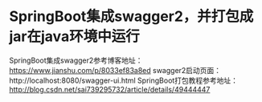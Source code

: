 # SpringBoot集成swagger2，并打包成jar在java环境中运行
SpringBoot集成swagger2参考博客地址：https://www.jianshu.com/p/8033ef83a8ed
swagger2启动页面：http://localhost:8080/swagger-ui.html
SpringBoot打包教程参考地址：http://blog.csdn.net/sai739295732/article/details/49444447